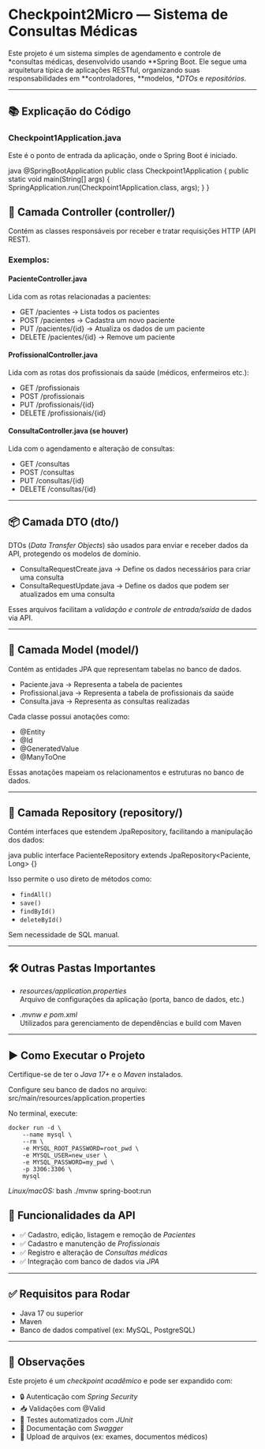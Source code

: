 # Checkpoint2Micro — Sistema de Consultas Médicas

Este projeto é um sistema simples de agendamento e controle de *consultas médicas, desenvolvido usando **Spring Boot. Ele segue uma arquitetura típica de aplicações RESTful, organizando suas responsabilidades em **controladores, **modelos, **DTOs* e *repositórios*.

---

## 📚 Explicação do Código

### Checkpoint1Application.java
Este é o ponto de entrada da aplicação, onde o Spring Boot é iniciado.

java
@SpringBootApplication
public class Checkpoint1Application {
    public static void main(String[] args) {
        SpringApplication.run(Checkpoint1Application.class, args);
    }
}

## 🧩 Camada Controller (controller/)

Contém as classes responsáveis por receber e tratar requisições HTTP (API REST).

### Exemplos:

#### PacienteController.java
Lida com as rotas relacionadas a pacientes:

- GET /pacientes → Lista todos os pacientes  
- POST /pacientes → Cadastra um novo paciente  
- PUT /pacientes/{id} → Atualiza os dados de um paciente  
- DELETE /pacientes/{id} → Remove um paciente  

#### ProfissionalController.java
Lida com as rotas dos profissionais da saúde (médicos, enfermeiros etc.):

- GET /profissionais  
- POST /profissionais  
- PUT /profissionais/{id}  
- DELETE /profissionais/{id}  

#### ConsultaController.java (se houver)
Lida com o agendamento e alteração de consultas:

- GET /consultas  
- POST /consultas  
- PUT /consultas/{id}  
- DELETE /consultas/{id}  

---

## 📦 Camada DTO (dto/)

DTOs (*Data Transfer Objects*) são usados para enviar e receber dados da API, protegendo os modelos de domínio.

- ConsultaRequestCreate.java → Define os dados necessários para criar uma consulta  
- ConsultaRequestUpdate.java → Define os dados que podem ser atualizados em uma consulta  

Esses arquivos facilitam a *validação e controle de entrada/saída* de dados via API.

---

## 🧬 Camada Model (model/)

Contém as entidades JPA que representam tabelas no banco de dados.

- Paciente.java → Representa a tabela de pacientes  
- Profissional.java → Representa a tabela de profissionais da saúde  
- Consulta.java → Representa as consultas realizadas  

Cada classe possui anotações como:

- @Entity  
- @Id  
- @GeneratedValue  
- @ManyToOne  

Essas anotações mapeiam os relacionamentos e estruturas no banco de dados.

---

## 💾 Camada Repository (repository/)

Contém interfaces que estendem JpaRepository, facilitando a manipulação dos dados:

java
public interface PacienteRepository extends JpaRepository<Paciente, Long> {}

Isso permite o uso direto de métodos como:

- `findAll()`
- `save()`
- `findById()`
- `deleteById()`


Sem necessidade de SQL manual.

---

## 🛠️ Outras Pastas Importantes

- *resources/application.properties*  
  Arquivo de configurações da aplicação (porta, banco de dados, etc.)

- *.mvnw e pom.xml*  
  Utilizados para gerenciamento de dependências e build com Maven

---

## ▶️ Como Executar o Projeto

Certifique-se de ter o *Java 17+* e o *Maven* instalados.

Configure seu banco de dados no arquivo:  
src/main/resources/application.properties

No terminal, execute:

```
docker run -d \
    --name mysql \
    --rm \
    -e MYSQL_ROOT_PASSWORD=root_pwd \
    -e MYSQL_USER=new_user \
    -e MYSQL_PASSWORD=my_pwd \
    -p 3306:3306 \
    mysql

```

*Linux/macOS:*
bash
./mvnw spring-boot:run

## 🧪 Funcionalidades da API

- ✅ Cadastro, edição, listagem e remoção de *Pacientes*
- ✅ Cadastro e manutenção de *Profissionais*
- ✅ Registro e alteração de *Consultas médicas*
- ✅ Integração com banco de dados via *JPA*

---

## ✅ Requisitos para Rodar

- Java 17 ou superior  
- Maven  
- Banco de dados compatível (ex: MySQL, PostgreSQL)

---

## 🧠 Observações

Este projeto é um *checkpoint acadêmico* e pode ser expandido com:

- 🔒 Autenticação com *Spring Security*
- 📥 Validações com @Valid
- 🧪 Testes automatizados com *JUnit*
- 📄 Documentação com *Swagger*
- 📂 Upload de arquivos (ex: exames, documentos médicos)
